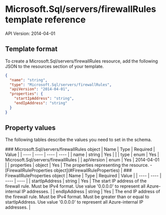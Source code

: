 # Microsoft.Sql/servers/firewallRules template reference
API Version: 2014-04-01
## Template format

To create a Microsoft.Sql/servers/firewallRules resource, add the following JSON to the resources section of your template.

```json
{
  "name": "string",
  "type": "Microsoft.Sql/servers/firewallRules",
  "apiVersion": "2014-04-01",
  "properties": {
    "startIpAddress": "string",
    "endIpAddress": "string"
  }
}
```
## Property values

The following tables describe the values you need to set in the schema.

<a id="Microsoft.Sql/servers/firewallRules" />
### Microsoft.Sql/servers/firewallRules object
|  Name | Type | Required | Value |
|  ---- | ---- | ---- | ---- |
|  name | string | Yes |  |
|  type | enum | Yes | Microsoft.Sql/servers/firewallRules |
|  apiVersion | enum | Yes | 2014-04-01 |
|  properties | object | Yes | The properties representing the resource. - [FirewallRuleProperties object](#FirewallRuleProperties) |


<a id="FirewallRuleProperties" />
### FirewallRuleProperties object
|  Name | Type | Required | Value |
|  ---- | ---- | ---- | ---- |
|  startIpAddress | string | Yes | The start IP address of the firewall rule. Must be IPv4 format. Use value '0.0.0.0' to represent all Azure-internal IP addresses. |
|  endIpAddress | string | Yes | The end IP address of the firewall rule. Must be IPv4 format. Must be greater than or equal to startIpAddress. Use value '0.0.0.0' to represent all Azure-internal IP addresses. |

